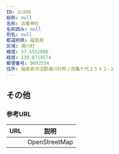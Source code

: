 ```yaml
---
ID: JcX96
総称: null
名称: 古峯神社
名称読み: null
別名: null
都道府県: 福島県
区域: 湯川村
緯度: 37.5552086
経度: 139.8719574
郵便番号: 9693554
住所: 福島県河沼郡湯川村熊ノ目亀ケ代２５４２−１
---
```


## その他

### 参考URL

| URL | 説明          |
| --- | ------------- |
|     | OpenStreetMap |
